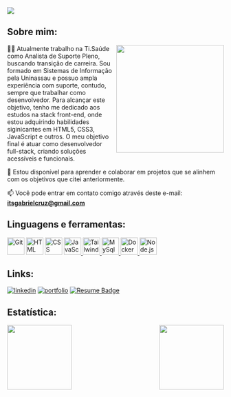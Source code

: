 <img align="center" src="https://readme-typing-svg.herokuapp.com?font=Fira+Code&pause=1000&random=false&width=435&lines=Ol%C3%A1%2C+eu+me+chamo+Gabriel+Cruz.;Bem-vindo+ao+meu+Github!">

## Sobre mim: 

<!-- <img align="right" src="https://i.pinimg.com/originals/18/a4/94/18a4949fc9c8067172d3b96e302e7097.gif" height="250"/> -->
<img align="right" src="https://github.com/thiagodanobrega/thiagodanobrega/raw/main/programmer.gif" height="250"/>


👩‍💻 Atualmente trabalho na Ti.Saúde como Analista de Suporte Pleno, buscando transição de carreira. Sou formado em Sistemas de Informação pela Uninassau e possuo ampla experiência com suporte, contudo, sempre que trabalhar como desenvolvedor. Para alcançar este objetivo, tenho me dedicado aos estudos na stack front-end, onde estou adquirindo habilidades siginicantes em HTML5, CSS3, JavaScript e outros. O meu objetivo final é atuar como desenvolvedor full-stack, criando soluções acessíveis e funcionais.

💬 Estou disponível para aprender e colaborar em projetos que se alinhem com os objetivos que citei anteriormente. 

📫 Você pode entrar em contato comigo através deste e-mail: **itsgabrielcruz@gmail.com**
  

## Linguagens e ferramentas:

<p align="left"> 
  <a href="https://icons8.com/icon/20906/git" target="_blank"><img title="Git" height="40" src="https://img.icons8.com/color/48/000000/git.png"/></a>
  <a href="https://icons8.com/icon/20909/html-5" target="_blank"><img title="HTML" height="40" src="https://img.icons8.com/color/48/000000/html-5--v1.png"/></a>
  <a href="https://icons8.com/icon/21278/css3" target="_blank"><img title="CSS" height="40" src="https://img.icons8.com/color/48/000000/css3.png"/></a>
  <a href="https://icons8.com/icon/tGvHBPJaKqEd/javascript" target="_blank"><img title="JavaScript" height="40" src="https://img.icons8.com/color/48/000000/javascript--v2.png" />
  </a>
<a href="https://www.vectorlogo.zone/logos/tailwindcss/tailwindcss-icon.svg" target="_blank">
  <img title="Tailwindcss" height="40" src="https://www.vectorlogo.zone/logos/tailwindcss/tailwindcss-icon.svg" />
</a>
<a href="https://img.icons8.com/color/344/mysql-logo.png" target="_blank">
  <img title="MySql" width="40" src="https://img.icons8.com/color/344/mysql-logo.png" width="48px" />
</a>
<a href="https://img.icons8.com/fluency/344/docker.png" target="_blank">
  <img title="Docker" width="40" src="https://img.icons8.com/fluency/344/docker.png" width="48px" />
</a>
<a href="https://img.icons8.com/color/344/nodejs.png" target="_blank">
  <img title="Node.js" width="40" src="https://img.icons8.com/color/344/nodejs.png" width="48px" />
</a> 
</p>
   
## Links:  

[![linkedin](https://img.shields.io/badge/linkedin-0A66C2?style=for-the-badge&logo=linkedin&logoColor=white)](https://www.linkedin.com/in/itsgabrielcruz/)
[![portfolio](https://img.shields.io/badge/my_portfolio-000?style=for-the-badge&logo=ko-fi&logoColor=white)](https://devgabrielcruz.github.io/)
[![Resume Badge](https://img.shields.io/badge/-Resume-000?style=for-the-badge&logo=read-the-docs&logoColor=white)](https://gitconnected.com/devgabrielcruz/resume)

## Estatística:

<img height="150em" align="right" src="https://github-readme-stats.vercel.app/api?username=devgabrielcruz&show_icons=true&theme=algolia"/>
<img height="150em" src="https://github-readme-stats.vercel.app/api/top-langs/?username=devgabrielcruz&layout=compact&langs_count=7&theme=algolia"/>

 <!--
- 🔭 I’m currently working on ...
- 🌱 I’m currently learning ...
- 👯 I’m looking to collaborate on ...
- 🤔 I’m looking for help with ...
- 💬 Ask me about ...
- 📫 How to reach me: ...
- 😄 Pronouns: ...
- ⚡ Fun fact: ...
-->
